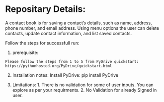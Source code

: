 Repositary Details:
==================

A contact book is for saving a contact’s details, such as name, address, phone number, and email address. Using menu options the user can delete contacts, update contact information, and list saved contacts.

Follow the steps for successfull run:

  1. prerequisite:

    Please follow the steps from 1 to 5 from PyDrive quickstart: https://pythonhosted.org/PyDrive/quickstart.html

  2. Installation notes:
    Install PyDrive:
    pip install PyDrive

  3. Limitations:
    1. There is no validation for some of user inputs. You can explore as per your requirments.
    2. No Validation for already Signed in user. 
